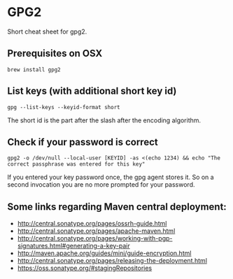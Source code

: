 # GPG2

Short cheat sheet for gpg2.

## Prerequisites on OSX

```
brew install gpg2
```

## List keys (with additional short key id)

```
gpg --list-keys --keyid-format short
```

The short id is the part after the slash after the encoding algorithm.

## Check if your password is correct

```
gpg2 -o /dev/null --local-user [KEYID] -as <(echo 1234) && echo "The correct passphrase was entered for this key"
```

If you entered your key password once, the gpg agent stores it. 
So on a second invocation you are no more prompted for your password.

## Some links regarding Maven central deployment:

* http://central.sonatype.org/pages/ossrh-guide.html
* http://central.sonatype.org/pages/apache-maven.html
* http://central.sonatype.org/pages/working-with-pgp-signatures.html#generating-a-key-pair
* http://maven.apache.org/guides/mini/guide-encryption.html
* http://central.sonatype.org/pages/releasing-the-deployment.html
* https://oss.sonatype.org/#stagingRepositories